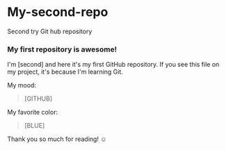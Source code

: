 # My-second-repo
Second try Git hub repository
### My first repository is awesome!

I'm [second] and here it's my first GitHub repository.
If you see this file on my project, it's because I'm learning Git.

My mood:

> [GITHUB]

My favorite color:

> [BLUE]

Thank you so much for reading! ☺
